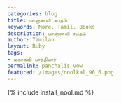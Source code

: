 ```yaml
---  
categories: blog  
title: பாஞ்சாலி சபதம்
keywords: More, Tamil, Books  
description: பாஞ்சாலி சபதம்
author: Tamilan  
layout: Ruby  
tags:     
- மகாகவி பாரதியார்
permalink: panchalis_vow  
featured: /images/noolkal_96_6.png  
---  
```

{% include install_nool.md %}  
